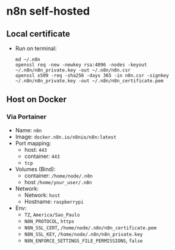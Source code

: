 # n8n self-hosted

## Local certificate

- Run on terminal:

  ```shell
  md ~/.n8n
  openssl req -new -newkey rsa:4096 -nodes -keyout ~/.n8n/n8n_private.key -out ~/.n8n/n8n.csr
  openssl x509 -req -sha256 -days 365 -in n8n.csr -signkey ~/.n8n/n8n_private.key -out ~/.n8n/n8n_certificate.pem
  ```

## Host on Docker

### Via Portainer

- Name: `n8n`
- Image: `docker.n8n.io/n8nio/n8n:latest`
- Port mapping:
  - host: `443`
  - container: `443`
  - `tcp`
- Volumes (Bind):
  - container: `/home/node/.n8n`
  - host `/home/your_user/.n8n`
- Network:
  - Network: `host`
  - Hostname: `raspberrypi`
- Env:
  - `TZ`, `America/Sao_Paulo`
  - `N8N_PROTOCOL`, `https`
  - `N8N_SSL_CERT`, `/home/node/.n8n/n8n_certificate.pem`
  - `N8N_SSL_KEY`, `/home/node/.n8n/n8n_private.key`
  - `N8N_ENFORCE_SETTINGS_FILE_PERMISSIONS`, `false`
